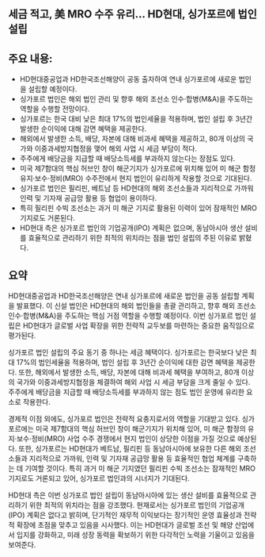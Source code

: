 ## 세금 적고, 美 MRO 수주 유리… HD현대, 싱가포르에 법인 설립

## 주요 내용:
*   HD현대중공업과 HD한국조선해양이 공동 출자하여 연내 싱가포르에 새로운 법인을 설립할 예정이다.
*   싱가포르 법인은 해외 법인 관리 및 향후 해외 조선소 인수·합병(M&A)을 주도하는 역할을 수행할 전망이다.
*   싱가포르는 한국 대비 낮은 최대 17%의 법인세율을 적용하며, 법인 설립 후 3년간 발생한 순이익에 대해 감면 혜택을 제공한다.
*   해외에서 발생한 소득, 배당, 자본에 대해 비과세 혜택을 제공하고, 80개 이상의 국가와 이중과세방지협정을 맺어 해외 사업 시 세금 부담이 적다.
*   주주에게 배당금을 지급할 때 배당소득세를 부과하지 않는다는 장점도 있다.
*   미국 제7함대의 핵심 허브인 창이 해군기지가 싱가포르에 위치해 있어 미 해군 함정 유지·보수·정비(MRO) 수주전에서 현지 법인이 유리하게 작용할 것으로 기대된다.
*   싱가포르 법인은 필리핀, 베트남 등 HD현대의 해외 조선소들과 지리적으로 가까워 인력 및 기자재 공급망 활용 등 협업이 용이하다.
*   특히 필리핀 수빅 조선소는 과거 미 해군 기지로 활용된 이력이 있어 잠재적인 MRO 기지로도 거론된다.
*   HD현대 측은 싱가포르 법인의 기업공개(IPO) 계획은 없으며, 동남아시아 생산 설비를 효율적으로 관리하기 위한 최적의 위치라는 점을 법인 설립의 주된 이유로 밝혔다.

## 요약

HD현대중공업과 HD한국조선해양은 연내 싱가포르에 새로운 법인을 공동 설립할 계획을 발표했다. 이 신설 법인은 HD현대의 해외 법인들을 총괄 관리하고, 향후 해외 조선소 인수·합병(M&A)을 주도하는 핵심 거점 역할을 수행할 예정이다. 이번 싱가포르 법인 설립은 HD현대가 글로벌 사업 확장을 위한 전략적 교두보를 마련하는 중요한 움직임으로 평가된다.

싱가포르 법인 설립의 주요 동기 중 하나는 세금 혜택이다. 싱가포르는 한국보다 낮은 최대 17%의 법인세율을 적용하며, 법인 설립 후 3년간 순이익에 대한 감면 혜택을 제공한다. 또한, 해외에서 발생한 소득, 배당, 자본에 대해 비과세 혜택을 부여하고, 80개 이상의 국가와 이중과세방지협정을 체결하여 해외 사업 시 세금 부담을 크게 줄일 수 있다. 주주에게 배당금을 지급할 때 배당소득세를 부과하지 않는 점도 법인 운영에 유리한 요소로 작용한다.

경제적 이점 외에도, 싱가포르 법인은 전략적 요충지로서의 역할을 기대받고 있다. 싱가포르에는 미국 제7함대의 핵심 허브인 창이 해군기지가 위치해 있어, 미 해군 함정의 유지·보수·정비(MRO) 사업 수주 경쟁에서 현지 법인이 상당한 이점을 가질 것으로 예상된다. 또한, 싱가포르는 HD현대가 베트남, 필리핀 등 동남아시아에 보유한 다른 해외 조선소들과 지리적으로 가까워, 인력 및 기자재 공급망 활용 등 효율적인 협업 체계를 구축하는 데 기여할 것이다. 특히 과거 미 해군 기지였던 필리핀 수빅 조선소는 잠재적인 MRO 기지로도 거론되고 있어, 싱가포르 법인과의 시너지가 기대된다.

HD현대 측은 이번 싱가포르 법인 설립이 동남아시아에 있는 생산 설비를 효율적으로 관리하기 위한 최적의 위치라는 점을 강조했다. 현재로서는 싱가포르 법인의 기업공개(IPO) 계획은 없다고 밝히며, 단기적인 재무적 이익보다는 장기적인 운영 효율성과 전략적 확장에 초점을 맞추고 있음을 시사했다. 이는 HD현대가 글로벌 조선 및 해양 산업에서 입지를 강화하고, 미래 성장 동력을 확보하기 위한 다각적인 노력을 기울이고 있음을 보여준다.